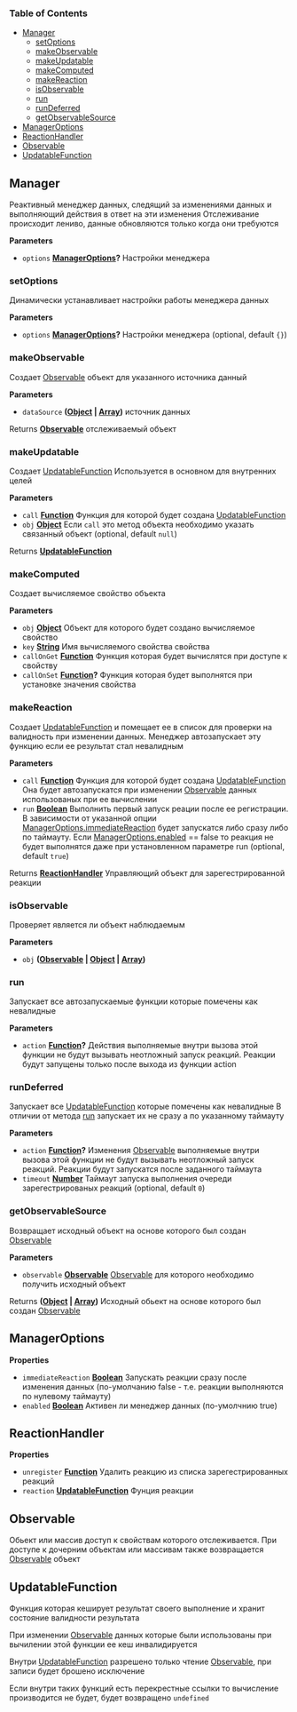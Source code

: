 <!-- Generated by documentation.js. Update this documentation by updating the source code. -->

### Table of Contents

-   [Manager](#manager)
    -   [setOptions](#setoptions)
    -   [makeObservable](#makeobservable)
    -   [makeUpdatable](#makeupdatable)
    -   [makeComputed](#makecomputed)
    -   [makeReaction](#makereaction)
    -   [isObservable](#isobservable)
    -   [run](#run)
    -   [runDeferred](#rundeferred)
    -   [getObservableSource](#getobservablesource)
-   [ManagerOptions](#manageroptions)
-   [ReactionHandler](#reactionhandler)
-   [Observable](#observable)
-   [UpdatableFunction](#updatablefunction)

## Manager

Реактивный менеджер данных, следящий за изменениями данных и выполняющий действия в ответ на эти изменения
Отслеживание происходит лениво, данные обновляются только когда они требуются

**Parameters**

-   `options` **[ManagerOptions](#manageroptions)?** Настройки менеджера

### setOptions

Динамически устанавливает настройки работы менеджера данных

**Parameters**

-   `options` **[ManagerOptions](#manageroptions)?** Настройки менеджера (optional, default `{}`)

### makeObservable

Создает [Observable](#observable) объект для указанного источника данный

**Parameters**

-   `dataSource` **([Object](https://developer.mozilla.org/en-US/docs/Web/JavaScript/Reference/Global_Objects/Object) \| [Array](https://developer.mozilla.org/en-US/docs/Web/JavaScript/Reference/Global_Objects/Array))** источник данных

Returns **[Observable](#observable)** отслеживаемый объект

### makeUpdatable

Создает [UpdatableFunction](#updatablefunction)
Используется в основном для внутренних целей

**Parameters**

-   `call` **[Function](https://developer.mozilla.org/en-US/docs/Web/JavaScript/Reference/Statements/function)** Функция для которой будет создана [UpdatableFunction](#updatablefunction)
-   `obj` **[Object](https://developer.mozilla.org/en-US/docs/Web/JavaScript/Reference/Global_Objects/Object)** Если `call` это метод объекта необходимо указать связанный объект (optional, default `null`)

Returns **[UpdatableFunction](#updatablefunction)** 

### makeComputed

Создает вычисляемое свойство объекта

**Parameters**

-   `obj` **[Object](https://developer.mozilla.org/en-US/docs/Web/JavaScript/Reference/Global_Objects/Object)** Объект для которого будет создано вычисляемое свойство
-   `key` **[String](https://developer.mozilla.org/en-US/docs/Web/JavaScript/Reference/Global_Objects/String)** Имя вычисляемого свойства свойства
-   `callOnGet` **[Function](https://developer.mozilla.org/en-US/docs/Web/JavaScript/Reference/Statements/function)** Функция которая будет вычислятся при доступе к свойству
-   `callOnSet` **[Function](https://developer.mozilla.org/en-US/docs/Web/JavaScript/Reference/Statements/function)?** Функция которая будет выполнятся при установке значения свойства

### makeReaction

Создает [UpdatableFunction](#updatablefunction) и помещает ее в список для проверки
на валидность при изменении данных. Менеджер автозапускает эту
функцию если ее результат стал невалидным

**Parameters**

-   `call` **[Function](https://developer.mozilla.org/en-US/docs/Web/JavaScript/Reference/Statements/function)** Функция для которой будет создана [UpdatableFunction](#updatablefunction)
    Она будет автозапускатся при изменении [Observable](#observable) данных использованых при ее вычислении
-   `run` **[Boolean](https://developer.mozilla.org/en-US/docs/Web/JavaScript/Reference/Global_Objects/Boolean)** Выполнить первый запуск реации после ее регистрации.
    В зависимости от указанной опции [ManagerOptions.immediateReaction](ManagerOptions.immediateReaction)
    будет запускатся либо сразу либо по таймауту.
    Если [ManagerOptions.enabled](ManagerOptions.enabled) == false то реакция не будет выполнятся даже при установленном параметре run (optional, default `true`)

Returns **[ReactionHandler](#reactionhandler)** Управляющий объект для зарегестрированной реакции

### isObservable

Проверяет является ли объект наблюдаемым

**Parameters**

-   `obj` **([Observable](#observable) \| [Object](https://developer.mozilla.org/en-US/docs/Web/JavaScript/Reference/Global_Objects/Object) \| [Array](https://developer.mozilla.org/en-US/docs/Web/JavaScript/Reference/Global_Objects/Array))** 

### run

Запускает все автозапускаемые функции которые помечены как невалидные

**Parameters**

-   `action` **[Function](https://developer.mozilla.org/en-US/docs/Web/JavaScript/Reference/Statements/function)?** Действия выполняемые внутри вызова этой функции
    	не будут вызывать неотложный запуск реакций.
    	Реакции будут запущены только после выхода из функции action

### runDeferred

Запускает все [UpdatableFunction](#updatablefunction) которые помечены как невалидные
В отличии от метода [run](run) запускает их не сразу а по указанному таймауту

**Parameters**

-   `action` **[Function](https://developer.mozilla.org/en-US/docs/Web/JavaScript/Reference/Statements/function)?** Изменения [Observable](#observable) выполняемые внутри вызова этой функции не будут вызывать неотложный запуск реакций. Реакции будут запускатся после заданного таймаута
-   `timeout` **[Number](https://developer.mozilla.org/en-US/docs/Web/JavaScript/Reference/Global_Objects/Number)** Таймаут запуска выполнения очереди зарегестрированых реакций (optional, default `0`)

### getObservableSource

Возвращает исходный объект на основе которого был создан [Observable](#observable)

**Parameters**

-   `observable` **[Observable](#observable)** [Observable](#observable) для которого необходимо получить исходный объект

Returns **([Object](https://developer.mozilla.org/en-US/docs/Web/JavaScript/Reference/Global_Objects/Object) \| [Array](https://developer.mozilla.org/en-US/docs/Web/JavaScript/Reference/Global_Objects/Array))** Исходный обьект на основе которого был создан [Observable](#observable)

## ManagerOptions

**Properties**

-   `immediateReaction` **[Boolean](https://developer.mozilla.org/en-US/docs/Web/JavaScript/Reference/Global_Objects/Boolean)** Запускать реакции сразу после изменения данных (по-умолчанию false - т.е. реакции выполняются по нулевому таймауту)
-   `enabled` **[Boolean](https://developer.mozilla.org/en-US/docs/Web/JavaScript/Reference/Global_Objects/Boolean)** Активен ли менеджер данных (по-умолчнию true)

## ReactionHandler

**Properties**

-   `unregister` **[Function](https://developer.mozilla.org/en-US/docs/Web/JavaScript/Reference/Statements/function)** Удалить реакцию из списка зарегестрированных реакций
-   `reaction` **[UpdatableFunction](#updatablefunction)** Фунция реакции

## Observable

Обьект или массив доступ к свойствам которого отслеживается.
При доступе к дочерним объектам или массивам также возвращается [Observable](#observable) объект

## UpdatableFunction

Функция которая кеширует результат своего выполнение и хранит состояние валидности результата

При изменении [Observable](#observable) данных которые были использованы при вычилении этой функции ее кеш инвалидируется

Внутри [UpdatableFunction](#updatablefunction) разрешено только чтение [Observable](#observable), при записи будет брошено исключение

Если внутри таких функций есть перекрестные ссылки то вычисление производится не будет, будет возвращено `undefined`
